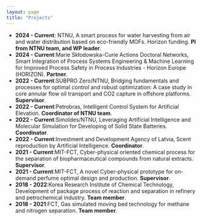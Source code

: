 ```yaml
---
layout: page
title: "Projects"
---
```

 - **2024 - Current**: NTNU, A smart process for water harvesting from air and water distribution based on eco-friendly MOFs. Horizon funding. **PI from NTNU team, and WP leader**.
 - **2024 - Current**:Marie Skłodowska-Curie Actions Doctoral Networks, Smart Integration of Process Systems Engineering & Machine Learning for Improved Process Safety in Process Industries - Horizon Europe (HORIZON). **Partner**.
 - **2022 - Current**:SUBPRO Zero/NTNU, Bridging fundamentals and processes for optimal control and robust optimization: A case study in core annular flow oil transport and CO2 capture in offshore platforms. **Supervisor**.
 - **2022 - Current**:Petrobras, Intelligent Control System for Artificial Elevation. **Coordinator of NTNU team**.
 - **2022 - Current**:Simoldes/NTNU, Leveraging Artificial Intelligence and Molecular Simulation for Developing of Solid State Batteries. **Coordinator**.
 - **2022 - Current**:Investment and Development Agency of Latvia, Scent reproduction by Artificial Intelligence. **Coordinator**.
 - **2021 - Current**:MIT-FCT, Cyber-physical oriented chemical process for the separation of biopharmaceutical compounds from natural extracts. **Supervisor**.
 - **2021 - Current**:MIT-FCT, A novel Cyber-physical prototype for on-demand perfume optimal design and production. **Supervisor**.
 - **2018 - 2022**:Korea Research Institute of Chemical Technology, Development of package process of reaction and separation in refinery and petrochemical industry. **Team member**.
 - **2018 - 2021**:FCT, Gas simulated moving bed technology for methane and nitrogen separation. **Team member**.
